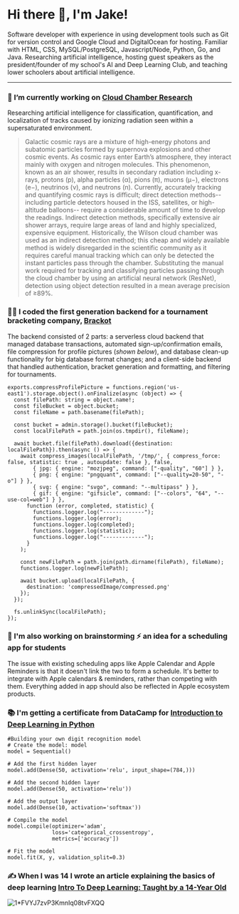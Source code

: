 # Hi there 👋, I'm Jake!

Software developer with experience in using development tools such as Git for version control and Google Cloud and DigitalOcean for hosting. Familiar with HTML, CSS, MySQL/PostgreSQL, Javascript/Node, Python, Go, and Java. Researching artificial intelligence, hosting guest speakers as the president/founder of my school's AI and Deep Learning Club, and teaching lower schoolers about artificial intelligence.

<hr/>

### 🔭 I’m currently working on [Cloud Chamber Research](https://github.com/JakeMalis/Cloud-Chamber)
Researching artificial intelligence for classification, quantification, and localization of tracks caused by ionizing radiation seen within a supersaturated environment.

> Galactic cosmic rays are a mixture of high-energy photons and subatomic particles formed by supernova explosions and other cosmic events. As cosmic rays enter Earth’s atmosphere, they interact mainly with oxygen and nitrogen molecules. This phenomenon, known as an air shower, results in secondary radiation including x-rays, protons (p), alpha particles (α), pions (π), muons (μ−), electrons (e−), neutrinos (ν), and neutrons (n). Currently, accurately tracking and quantifying cosmic rays is difficult; direct detection methods--including particle detectors housed in the ISS, satellites, or high-altitude balloons-- require a considerable amount of time to develop the readings. Indirect detection methods, specifically extensive air shower arrays, require large areas of land and highly specialized, expensive equipment. Historically, the Wilson cloud chamber was used as an indirect detection method; this cheap and widely available method is widely disregarded in the scientific community as it requires careful manual tracking which can only be detected the instant particles pass through the chamber. Substituting the manual work required for tracking and classifying particles passing through the cloud chamber by using an artificial neural network (ResNet), detection using object detection resulted in a mean average precision of ≥89%.


### 🧑‍💻 I coded the first generation backend for a tournament bracketing company, [Brackot](https://www.brackot.com)

The backend consisted of 2 parts: a serverless cloud backend that managed database transactions, automated sign-up/confirmation emails, file compression for profile pictures (*shown below*), and database clean-up functionality for big database format changes; and a client-side backend that handled authentication, bracket generation and formatting, and filtering for tournaments.

```
exports.compressProfilePicture = functions.region('us-east1').storage.object().onFinalize(async (object) => {
  const filePath: string = object.name!;
  const fileBucket = object.bucket;
  const fileName = path.basename(filePath);

  const bucket = admin.storage().bucket(fileBucket);
  const localFilePath = path.join(os.tmpdir(), fileName);

  await bucket.file(filePath).download({destination: localFilePath}).then(async () => {
    await compress_images(localFilePath, '/tmp/', { compress_force: false, statistic: true , autoupdate: false }, false,
        { jpg: { engine: "mozjpeg", command: ["-quality", "60"] } },
        { png: { engine: "pngquant", command: ["--quality=20-50", "-o"] } },
        { svg: { engine: "svgo", command: "--multipass" } },
        { gif: { engine: "gifsicle", command: ["--colors", "64", "--use-col=web"] } },
      function (error, completed, statistic) {
        functions.logger.log("-------------");
        functions.logger.log(error);
        functions.logger.log(completed);
        functions.logger.log(statistic);
        functions.logger.log("-------------");
      }
    );

    const newFilePath = path.join(path.dirname(filePath), fileName);
    functions.logger.log(newFilePath);

    await bucket.upload(localFilePath, {
      destination: 'compressedImage/compressed.png'
    });
  });

  fs.unlinkSync(localFilePath);
});
```

### 🧠 I'm also working on brainstorming ⚡️ an idea for a scheduling app for students
The issue with existing scheduling apps like Apple Calendar and Apple Reminders is that it doesn't link the two to form a schedule. It's better to integrate with Apple calendars & reminders, rather than competing with them. Everything added in app should also be reflected in Apple ecosystem products.

### 📚 I'm getting a certificate from DataCamp for [Introduction to Deep Learning in Python](https://www.datacamp.com/courses/introduction-to-deep-learning-in-python)
```
#Building your own digit recognition model
# Create the model: model
model = Sequential()

# Add the first hidden layer
model.add(Dense(50, activation='relu', input_shape=(784,)))

# Add the second hidden layer
model.add(Dense(50, activation='relu'))

# Add the output layer
model.add(Dense(10, activation='softmax'))

# Compile the model
model.compile(optimizer='adam',
              loss='categorical_crossentropy',
              metrics=['accuracy'])

# Fit the model
model.fit(X, y, validation_split=0.3)
```

### ✍️ When I was 14 I wrote an article explaining the basics of deep learning [Intro To Deep Learning: Taught by a 14-Year Old](https://medium.com/towards-data-science/intro-to-deep-learning-taught-by-a-14-year-old-6c49fc94d66)

![1*FVYJ7zvP3KmnIq08tvFXQQ](https://user-images.githubusercontent.com/18268912/157100572-6b17a3c6-d86d-4e47-a418-8a3f8c57a500.png)


<!--
### 🌱 I’m currently learning
- Jax
### 💬 Ask me about ...
### 📫 How to reach me: ...
### 😄 Pronouns: he/him
### ⚡ Fun fact: ...
